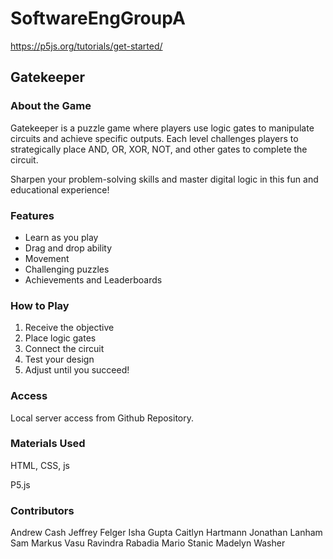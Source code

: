 # SoftwareEngGroupA

https://p5js.org/tutorials/get-started/

## Gatekeeper
### About the Game
Gatekeeper is a puzzle game where players use logic gates to manipulate circuits and achieve specific outputs. Each level challenges players to strategically place AND, OR, XOR, NOT, and other gates to complete the circuit.

Sharpen your problem-solving skills and master digital logic in this fun and educational experience!

### Features
* Learn as you play
* Drag and drop ability
* Movement
* Challenging puzzles
* Achievements and Leaderboards

### How to Play
1. Receive the objective
2. Place logic gates
3. Connect the circuit
4. Test your design
5. Adjust until you succeed!


### Access
Local server access from Github Repository.

### Materials Used
HTML, CSS, js

P5.js

### Contributors
Andrew Cash
Jeffrey Felger
Isha Gupta
Caitlyn Hartmann
Jonathan Lanham
Sam Markus
Vasu Ravindra Rabadia
Mario Stanic
Madelyn Washer